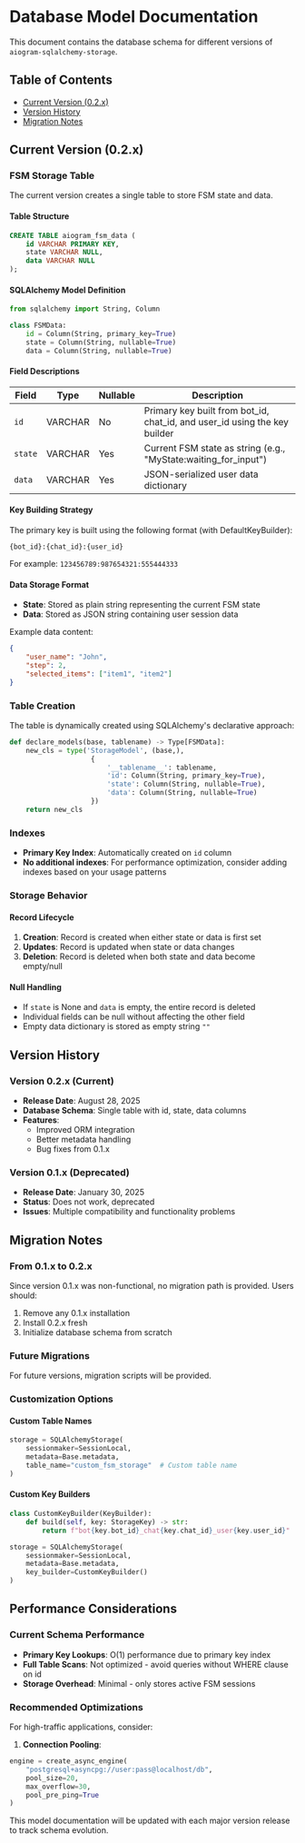 # Database Model Documentation

This document contains the database schema for different versions of `aiogram-sqlalchemy-storage`.

## Table of Contents
- [Current Version (0.2.x)](#current-version-02x)
- [Version History](#version-history)
- [Migration Notes](#migration-notes)

## Current Version (0.2.x)

### FSM Storage Table

The current version creates a single table to store FSM state and data.

#### Table Structure

```sql
CREATE TABLE aiogram_fsm_data (
    id VARCHAR PRIMARY KEY,
    state VARCHAR NULL,
    data VARCHAR NULL
);
```

#### SQLAlchemy Model Definition

```python
from sqlalchemy import String, Column

class FSMData:
    id = Column(String, primary_key=True)
    state = Column(String, nullable=True)
    data = Column(String, nullable=True)
```

#### Field Descriptions

| Field | Type | Nullable | Description |
|-------|------|----------|-------------|
| `id` | VARCHAR | No | Primary key built from bot_id, chat_id, and user_id using the key builder |
| `state` | VARCHAR | Yes | Current FSM state as string (e.g., "MyState:waiting_for_input") |
| `data` | VARCHAR | Yes | JSON-serialized user data dictionary |

#### Key Building Strategy

The primary key is built using the following format (with DefaultKeyBuilder):
```
{bot_id}:{chat_id}:{user_id}
```

For example: `123456789:987654321:555444333`

#### Data Storage Format

- **State**: Stored as plain string representing the current FSM state
- **Data**: Stored as JSON string containing user session data

Example data content:
```json
{
    "user_name": "John",
    "step": 2,
    "selected_items": ["item1", "item2"]
}
```

### Table Creation

The table is dynamically created using SQLAlchemy's declarative approach:

```python
def declare_models(base, tablename) -> Type[FSMData]:
    new_cls = type('StorageModel', (base,), 
                    {
                        '__tablename__': tablename,
                        'id': Column(String, primary_key=True),
                        'state': Column(String, nullable=True),
                        'data': Column(String, nullable=True)
                    })
    return new_cls
```

### Indexes

- **Primary Key Index**: Automatically created on `id` column
- **No additional indexes**: For performance optimization, consider adding indexes based on your usage patterns

### Storage Behavior

#### Record Lifecycle

1. **Creation**: Record is created when either state or data is first set
2. **Updates**: Record is updated when state or data changes
3. **Deletion**: Record is deleted when both state and data become empty/null

#### Null Handling

- If `state` is None and `data` is empty, the entire record is deleted
- Individual fields can be null without affecting the other field
- Empty data dictionary is stored as empty string `""`

## Version History

### Version 0.2.x (Current)
- **Release Date**: August 28, 2025
- **Database Schema**: Single table with id, state, data columns
- **Features**: 
  - Improved ORM integration
  - Better metadata handling
  - Bug fixes from 0.1.x

### Version 0.1.x (Deprecated)
- **Release Date**: January 30, 2025
- **Status**: Does not work, deprecated
- **Issues**: Multiple compatibility and functionality problems

## Migration Notes

### From 0.1.x to 0.2.x

Since version 0.1.x was non-functional, no migration path is provided. Users should:

1. Remove any 0.1.x installation
2. Install 0.2.x fresh
3. Initialize database schema from scratch

### Future Migrations

For future versions, migration scripts will be provided.

### Customization Options

#### Custom Table Names

```python
storage = SQLAlchemyStorage(
    sessionmaker=SessionLocal,
    metadata=Base.metadata,
    table_name="custom_fsm_storage"  # Custom table name
)
```

#### Custom Key Builders

```python
class CustomKeyBuilder(KeyBuilder):
    def build(self, key: StorageKey) -> str:
        return f"bot{key.bot_id}_chat{key.chat_id}_user{key.user_id}"

storage = SQLAlchemyStorage(
    sessionmaker=SessionLocal,
    metadata=Base.metadata,
    key_builder=CustomKeyBuilder()
)
```

## Performance Considerations

### Current Schema Performance

- **Primary Key Lookups**: O(1) performance due to primary key index
- **Full Table Scans**: Not optimized - avoid queries without WHERE clause on id
- **Storage Overhead**: Minimal - only stores active FSM sessions

### Recommended Optimizations

For high-traffic applications, consider:

1. **Connection Pooling**:
```python
engine = create_async_engine(
    "postgresql+asyncpg://user:pass@localhost/db",
    pool_size=20,
    max_overflow=30,
    pool_pre_ping=True
)
```


This model documentation will be updated with each major version release to track schema evolution.
